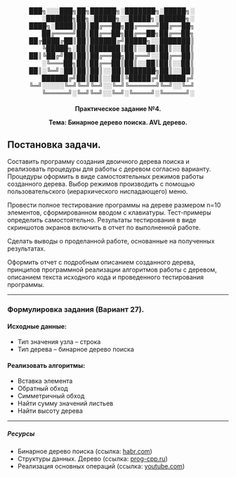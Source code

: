 <h4 align="center"> 
  
███╗░░░███╗██╗██████╗░███████╗░█████╗░  ░██████╗██╗░█████╗░░█████╗░██████╗░
████╗░████║██║██╔══██╗██╔════╝██╔══██╗  ██╔════╝██║██╔══██╗██╔══██╗██╔══██╗
██╔████╔██║██║██████╔╝█████╗░░███████║  ╚█████╗░██║███████║██║░░██║██║░░██║
██║╚██╔╝██║██║██╔══██╗██╔══╝░░██╔══██║  ░╚═══██╗██║██╔══██║██║░░██║██║░░██║
██║░╚═╝░██║██║██║░░██║███████╗██║░░██║  ██████╔╝██║██║░░██║╚█████╔╝██████╔╝
╚═╝░░░░░╚═╝╚═╝╚═╝░░╚═╝╚══════╝╚═╝░░╚═╝  ╚═════╝░╚═╝╚═╝░░╚═╝░╚════╝░╚═════╝░
  
</h4>

<h4 align = "center">
  Практическое задание №4.
  
  Тема: Бинарное дерево поиска. AVL дерево.
</h4>

## Постановка задачи.

  Составить программу создания двоичного дерева поиска и реализовать процедуры для работы с деревом согласно варианту. Процедуры оформить в виде самостоятельных режимов работы созданного дерева. Выбор режимов производить с помощью пользовательского (иерархического ниспадающего) меню.

  Провести полное тестирование программы на дереве размером n=10 элементов, сформированном вводом с клавиатуры. Тест-примеры определить самостоятельно. Результаты тестирования в виде скриншотов экранов включить в отчет по выполненной работе.

  Сделать выводы о проделанной работе, основанные на полученных результатах.

  Оформить отчет с подробным описанием созданного дерева, принципов программной реализации алгоритмов работы с деревом, описанием текста исходного кода и проведенного тестирования программы.

---
### Формулировка задания (Вариант 27).
#### Исходные данные:

- Тип значения узла – строка
- Тип дерева – бинарное дерево поиска

#### Реализовать алгоритмы:

- Вставка элемента
- Обратный обход
- Симметричный обход
- Найти сумму значений листьев
- Найти высоту дерева
 
 
---

##### Ресурсы
- Бинарное дерево поиска (ссылка: [habr.com](https://habr.com/ru/post/320686/))
- Структуры данных. Дерево (ссылка: [prog-cpp.ru](https://prog-cpp.ru/data-tree/))
- Реализация основных операций (ссылка: [youtube.com](https://www.youtube.com/watch?v=g0neKAAd668))
